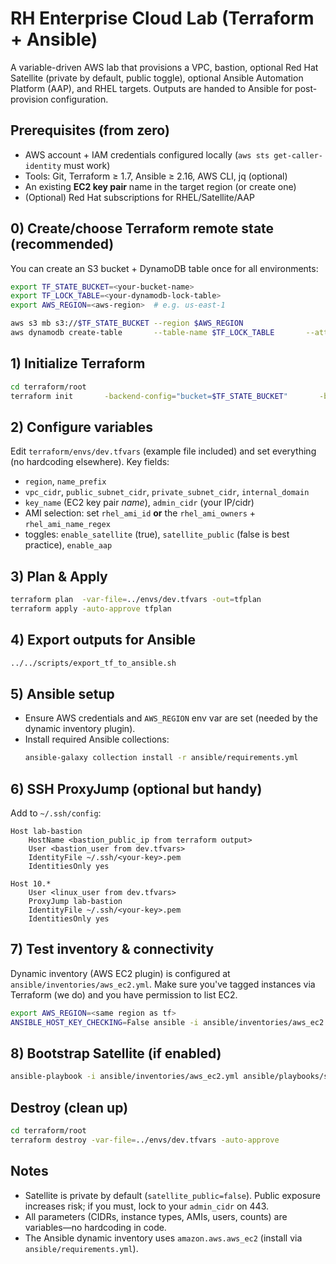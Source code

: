 # RH Enterprise Cloud Lab (Terraform + Ansible)

A variable-driven AWS lab that provisions a VPC, bastion, optional Red Hat Satellite (private by default, public toggle),
optional Ansible Automation Platform (AAP), and RHEL targets. Outputs are handed to Ansible for post-provision configuration.

## Prerequisites (from zero)
- AWS account + IAM credentials configured locally (`aws sts get-caller-identity` must work)
- Tools: Git, Terraform ≥ 1.7, Ansible ≥ 2.16, AWS CLI, jq (optional)
- An existing **EC2 key pair** name in the target region (or create one)
- (Optional) Red Hat subscriptions for RHEL/Satellite/AAP

## 0) Create/choose Terraform remote state (recommended)
You can create an S3 bucket + DynamoDB table once for all environments:
```bash
export TF_STATE_BUCKET=<your-bucket-name>
export TF_LOCK_TABLE=<your-dynamodb-lock-table>
export AWS_REGION=<aws-region>  # e.g. us-east-1

aws s3 mb s3://$TF_STATE_BUCKET --region $AWS_REGION
aws dynamodb create-table       --table-name $TF_LOCK_TABLE       --attribute-definitions AttributeName=LockID,AttributeType=S       --key-schema AttributeName=LockID,KeyType=HASH       --billing-mode PAY_PER_REQUEST       --region $AWS_REGION
```

## 1) Initialize Terraform
```bash
cd terraform/root
terraform init       -backend-config="bucket=$TF_STATE_BUCKET"       -backend-config="key=dev/terraform.tfstate"       -backend-config="region=$AWS_REGION"       -backend-config="dynamodb_table=$TF_LOCK_TABLE"
```

## 2) Configure variables
Edit `terraform/envs/dev.tfvars` (example file included) and set everything (no hardcoding elsewhere).
Key fields:
- `region`, `name_prefix`
- `vpc_cidr`, `public_subnet_cidr`, `private_subnet_cidr`, `internal_domain`
- `key_name` (EC2 key pair *name*), `admin_cidr` (your IP/cidr)
- AMI selection: set `rhel_ami_id` **or** the `rhel_ami_owners` + `rhel_ami_name_regex`
- toggles: `enable_satellite` (true), `satellite_public` (false is best practice), `enable_aap`

## 3) Plan & Apply
```bash
terraform plan  -var-file=../envs/dev.tfvars -out=tfplan
terraform apply -auto-approve tfplan
```

## 4) Export outputs for Ansible
```bash
../../scripts/export_tf_to_ansible.sh
```

## 5) Ansible setup
- Ensure AWS credentials and `AWS_REGION` env var are set (needed by the dynamic inventory plugin).
- Install required Ansible collections:
  ```bash
  ansible-galaxy collection install -r ansible/requirements.yml
  ```

## 6) SSH ProxyJump (optional but handy)
Add to `~/.ssh/config`:
```sshconfig
Host lab-bastion
    HostName <bastion_public_ip from terraform output>
    User <bastion_user from dev.tfvars>
    IdentityFile ~/.ssh/<your-key>.pem
    IdentitiesOnly yes

Host 10.*
    User <linux_user from dev.tfvars>
    ProxyJump lab-bastion
    IdentityFile ~/.ssh/<your-key>.pem
    IdentitiesOnly yes
```

## 7) Test inventory & connectivity
Dynamic inventory (AWS EC2 plugin) is configured at `ansible/inventories/aws_ec2.yml`.
Make sure you've tagged instances via Terraform (we do) and you have permission to list EC2.

```bash
export AWS_REGION=<same region as tf>
ANSIBLE_HOST_KEY_CHECKING=False ansible -i ansible/inventories/aws_ec2.yml all -m ping -vv
```

## 8) Bootstrap Satellite (if enabled)
```bash
ansible-playbook -i ansible/inventories/aws_ec2.yml ansible/playbooks/satellite_bootstrap.yml
```

## Destroy (clean up)
```bash
cd terraform/root
terraform destroy -var-file=../envs/dev.tfvars -auto-approve
```

## Notes
- Satellite is private by default (`satellite_public=false`). Public exposure increases risk; if you must, lock to your `admin_cidr` on 443.
- All parameters (CIDRs, instance types, AMIs, users, counts) are variables—no hardcoding in code.
- The Ansible dynamic inventory uses `amazon.aws.aws_ec2` (install via `ansible/requirements.yml`).
